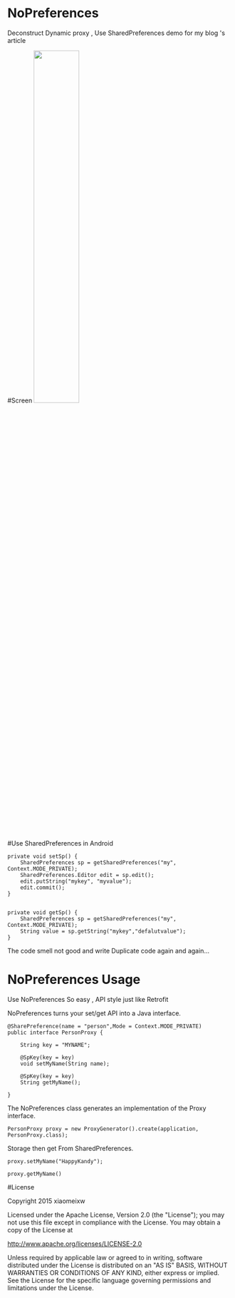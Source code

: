 # NoPreferences
Deconstruct Dynamic proxy , Use SharedPreferences demo for my blog 's article

#Screen
<img src="http://i.imgur.com/ltBY2Ko.png" width="45%">

#Use SharedPreferences in Android

	private void setSp() {
	    SharedPreferences sp = getSharedPreferences("my", Context.MODE_PRIVATE);
	    SharedPreferences.Editor edit = sp.edit();
	    edit.putString("mykey", "myvalue");
	    edit.commit();
	}


	private void getSp() {
		SharedPreferences sp = getSharedPreferences("my", Context.MODE_PRIVATE);
		String value = sp.getString("mykey","defalutvalue");
    }

The code smell not good and write Duplicate code again and again...


# NoPreferences Usage
Use NoPreferences So easy , API style just like Retrofit

NoPreferences turns your set/get API into a Java interface.

    @SharePreference(name = "person",Mode = Context.MODE_PRIVATE)
    public interface PersonProxy {

        String key = "MYNAME";

        @SpKey(key = key)
        void setMyName(String name);

        @SpKey(key = key)
        String getMyName();

    }


The NoPreferences class generates an implementation of the Proxy interface.

 	PersonProxy proxy = new ProxyGenerator().create(application, PersonProxy.class);

Storage then get From SharedPreferences.

	proxy.setMyName("HappyKandy");

	proxy.getMyName()

#License

Copyright 2015 xiaomeixw

Licensed under the Apache License, Version 2.0 (the "License");
you may not use this file except in compliance with the License.
You may obtain a copy of the License at

   http://www.apache.org/licenses/LICENSE-2.0

Unless required by applicable law or agreed to in writing, software
distributed under the License is distributed on an "AS IS" BASIS,
WITHOUT WARRANTIES OR CONDITIONS OF ANY KIND, either express or implied.
See the License for the specific language governing permissions and
limitations under the License.


